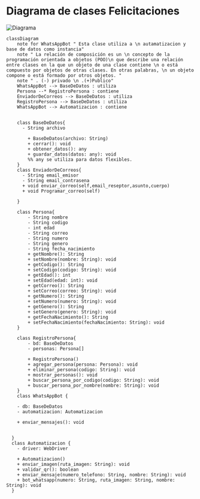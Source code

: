 # Diagrama de clases Felicitaciones

![Diagrama](https://mermaid.live/edit#pako:eNqVVF1r2zAU_StCTyt4wXZiu9FDIW3GKLSjMMZgGMatddNo2JInyWVpyA_aQ__AXvPHJn8EXDVlGX4xuufcc-_V0d3SQnGkjBr82aAscCngQUOVS0KgsEqTL6YBLVR7UIO2ohA1SEu-rsGaRV1fKuuHLsHgEpdglfFDi8aqCqx4gkIo6UfvUBslIe8Cg-77i4uRFCNXGkETIY0FWQhokaO4Q4_UGbmWLjeUTk-TQkkCuliLx66ZEc5nLe610CdibxA14Ydex0C_8u6UlLh_5j24VKomd6CBFMCBcDRWSLCHafuNDdM5OgIf-3LOb1CGhEfgn_Z_KtTKlUQslvvfKyUV2RCpqnuNPfklxe_1poTKCQJB-ShAf69QGviB785OKdYniwoeUB64r4R9-oeORXrWUY5f7XUH7eV4NxyU_B_OukKt4VSTfHRW5vCGT_4r8XFTuZfadC4fnDWu2zGGp8TIbX8NZmi1BbcfDai77goEd4tg2ybIqV1jhTll7pfjCprS5jSXOwcFN8zPG1lQZnWDAW1q19Zhb1C2gtK4U_egKdvSX5RFcTJJzrM4m86iNJpnURLQDWVxmEzmYRjOoul5FqVpmuwC-qSUSxFOsvlsGqdRnCZZMssCily4XXTbr6puY3UK3zp4W8buL9Rjqis)
```mermaid
classDiagram
    note for WhatsAppBot " Esta clase utiliza a \n autamatizacion y base de datos como instancia"
    note " La relación de composición es un \n concepto de la programación orientada a objetos (POO)\n que describe una relación entre clases en la que un objeto de una clase contiene \n o está compuesto por objetos de otras clases. En otras palabras, \n un objeto compone o está formado por otros objetos. "
    note " . (-) privado \n .(+)Publico"
    WhatsAppBot --> BaseDeDatos : utiliza
    Persona --* RegistroPersona : contiene
    EnviadorDeCorreos --> BaseDeDatos : utiliza
    RegistroPersona --> BaseDeDatos : utiliza
    WhatsAppBot --> Automatizacion : contiene

  
    class BaseDeDatos{
      - String archivo

        + BaseDeDatos(archivo: String)
        + cerrar(): void
        + obtener_datos(): any
        + guardar_datos(datos: any): void
        %% any se utiliza para datos flexibles.
    }
    class EnviadorDeCorreos{
      - String email_emisor
      - String email_contrasena
      + void enviar_correo(self,email_reseptor,asunto,cuerpo)
      + void Programar_correo(self)

    }

    class Persona{
        - String nombre
        - String codigo
        - int edad 
        - String correo 
        - String numero
        - String genero
        - String fecha_nacimiento
        + getNombre(): String
        + setNombre(nombre: String): void
        + getCodigo(): String
        + setCodigo(codigo: String): void
        + getEdad(): int
        + setEdad(edad: int): void
        + getCorreo(): String
        + setCorreo(correo: String): void
        + getNumero(): String
        + setNumero(numero: String): void
        + getGenero(): String
        + setGenero(genero: String): void
        + getFechaNacimiento(): String
        + setFechaNacimiento(fechaNacimiento: String): void
    }

    class RegistroPersona{
        - bd: BaseDeDatos
        - personas: Persona[]

        + RegistroPersona()
        + agregar_persona(persona: Persona): void
        + eliminar_persona(codigo: String): void
        + mostrar_personas(): void
        + buscar_persona_por_codigo(codigo: String): void
        + buscar_persona_por_nombre(nombre: String): void 
    }
    class WhatsAppBot {

    - db: BaseDeDatos
    - automatizacion: Automatizacion

    + enviar_mensajes(): void

    
  }
  class Automatizacion {
    - driver: WebDriver

    + Automatizacion()
    + enviar_imagen(ruta_imagen: String): void
    + validar_qr(): boolean
    + enviar_mensaje(numero_telefono: String, nombre: String): void
    + bot_whatsapp(numero: String, ruta_imagen: String, nombre: String): void
  }
       
    
```
